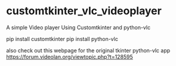 # customtkinter_vlc_videoplayer
A simple Video player Using Customtkinter and python-vlc

pip install customtkinter
pip install python-vlc

also check out this webpage for the original tkinter python-vlc app https://forum.videolan.org/viewtopic.php?t=128595
